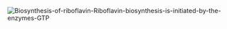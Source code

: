 

![Biosynthesis-of-riboflavin-Riboflavin-biosynthesis-is-initiated-by-the-enzymes-GTP](https://user-images.githubusercontent.com/91544907/144160423-fe3b1e85-9e69-42ea-8cd5-7f758dda5d9d.png)
